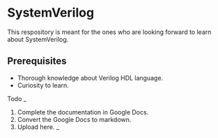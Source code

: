 # SystemVerilog
This respository is meant for the ones who are looking forward to learn about SystemVerilog.

## Prerequisites
- Thorough knowledge about Verilog HDL language.
- Curiosity to learn.

Todo
_
1. Complete the documentation in Google Docs.
2. Convert the Google Docs to markdown.
3. Upload here.
_
